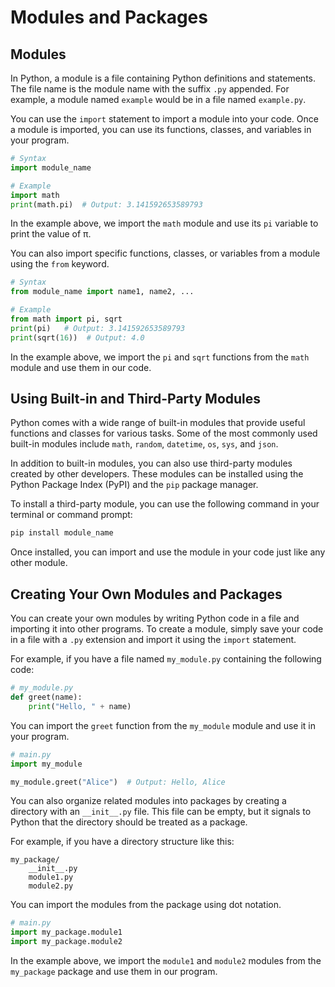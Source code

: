 # Modules and Packages


## Modules

In Python, a module is a file containing Python definitions and statements. The file name is the module name with the suffix `.py` appended. For example, a module named `example` would be in a file named `example.py`.

You can use the `import` statement to import a module into your code. Once a module is imported, you can use its functions, classes, and variables in your program.

```python
# Syntax
import module_name
```

```python
# Example
import math
print(math.pi)  # Output: 3.141592653589793
```

In the example above, we import the `math` module and use its `pi` variable to print the value of π.

You can also import specific functions, classes, or variables from a module using the `from` keyword.

```python
# Syntax
from module_name import name1, name2, ...
```

```python
# Example
from math import pi, sqrt
print(pi)   # Output: 3.141592653589793
print(sqrt(16))  # Output: 4.0
```

In the example above, we import the `pi` and `sqrt` functions from the `math` module and use them in our code.

## Using Built-in and Third-Party Modules

Python comes with a wide range of built-in modules that provide useful functions and classes for various tasks. Some of the most commonly used built-in modules include `math`, `random`, `datetime`, `os`, `sys`, and `json`.

In addition to built-in modules, you can also use third-party modules created by other developers. These modules can be installed using the Python Package Index (PyPI) and the `pip` package manager.

To install a third-party module, you can use the following command in your terminal or command prompt:

```bash
pip install module_name
```

Once installed, you can import and use the module in your code just like any other module.

## Creating Your Own Modules and Packages

You can create your own modules by writing Python code in a file and importing it into other programs. To create a module, simply save your code in a file with a `.py` extension and import it using the `import` statement.

For example, if you have a file named `my_module.py` containing the following code:

```python
# my_module.py
def greet(name):
    print("Hello, " + name)
```

You can import the `greet` function from the `my_module` module and use it in your program.

```python
# main.py
import my_module

my_module.greet("Alice")  # Output: Hello, Alice
```

You can also organize related modules into packages by creating a directory with an `__init__.py` file. This file can be empty, but it signals to Python that the directory should be treated as a package.

For example, if you have a directory structure like this:

```
my_package/
    __init__.py
    module1.py
    module2.py
```

You can import the modules from the package using dot notation.

```python
# main.py
import my_package.module1
import my_package.module2
```

In the example above, we import the `module1` and `module2` modules from the `my_package` package and use them in our program.
